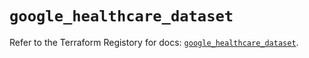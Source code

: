 # `google_healthcare_dataset`

Refer to the Terraform Registory for docs: [`google_healthcare_dataset`](https://registry.terraform.io/providers/hashicorp/google-beta/4.63.1/docs/resources/google_healthcare_dataset).

